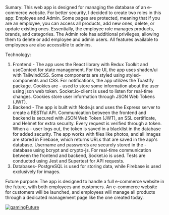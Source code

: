 Sumary:
This web app is designed for managing the database of an e-commerce website. For better security, I decided to create two roles in this app: Employee and Admin. Some pages are protected, meaning that if you are an employee, you can access all products, add new ones, delete, or update existing ones. Essentially, the employee role manages products, brands, and categories. The Admin role has additional privileges, allowing them to delete or add employee and admin users. All features available to employees are also accessible to admins.

Technology:
1. Frontend - The app uses the React library with Redux Toolkit and useContext for state management. For the UI, the app uses shadcn/ui with TailwindCSS. Some components are styled using styled-components and CSS. For notifications, the app utilizes the Toastify package. Cookies are 
            - used to store some information about the user using json web token. Socket.io-client is used to listen for real-time changes. Cookies store user information through JSON Web Tokens (JWT).
2. Backend  - The app is built with Node.js and uses the Express server to create a RESTful API. Communication between the frontend and backend is secured with JSON Web Token (JWT), an SSL certificate, and Helmet for extra security. Every request is verified through a token. When a 
            - user logs out, the token is saved in a blacklist in the database for added security. The app works with files like photos, and all images are stored in Firebase, which returns URLs that are saved in the app's database. Username and passwords are securely stored in the 
            - database using bcrypt and crypto-js. For real-time communication between the frontend and backend, Socket.io is used. Tests are conducted using Jest and Supertest for API requests.
3. Databases- PostgreSQL is used for storing data, while Firebase is used exclusively for images.

Future purpose: The app is designed to handle a full e-commerce website in the future, with both employees and customers. An e-commerce website for customers will be launched, and employees will manage all products through a dedicated management page like the one created today.


[![gamingFuture](https://img.youtube.com/vi/j_Sz7BW5uYg/0.jpg)](https://www.youtube.com/watch?v=j_Sz7BW5uYg)

